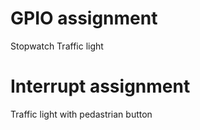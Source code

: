 # GPIO assignment
Stopwatch
Traffic light

# Interrupt assignment
Traffic light with pedastrian button